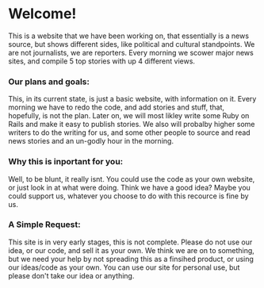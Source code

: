 # Welcome!
This is a website that we have been working on, that essentially is a news source, but shows different sides, like political and cultural standpoints.  We are not journalists, we are reporters.  Every morning we scower major news sites, and compile 5 top stories with up 4 different views.

### Our plans and goals:
This, in its current state, is just a basic website, with information on it.  Every morning we have to redo the code, and add stories and stuff, that, hopefully, is not the plan.  Later on, we will most likley write some Ruby on Rails and make it easy to publish stories.  We also will probalby higher some writers to do the writing for us, and some other people to source and read news stories and an un-godly hour in the morning.

### Why this is inportant for you:
Well, to be blunt, it really isnt.  You could use the code as your own website, or just look in at what were doing.  Think we have a good idea?  Maybe you could support us, whatever you choose to do with this recource is fine by us.

### A Simple Request:
This site is in very early stages, this is not complete.  Please do not use our idea, or our code, and sell it as your own.  We think we are on to something, but we need your help by not spreading this as a finsihed product, or using our ideas/code as your own.  You can use our site for personal use, but please don't take our idea or anything.
